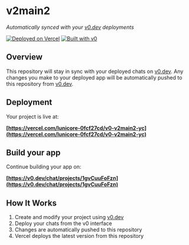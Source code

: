 # v2main2

*Automatically synced with your [v0.dev](https://v0.dev) deployments*

[![Deployed on Vercel](https://img.shields.io/badge/Deployed%20on-Vercel-black?style=for-the-badge&logo=vercel)](https://vercel.com/lunicore-0fcf27cd/v0-v2main2-yc)
[![Built with v0](https://img.shields.io/badge/Built%20with-v0.dev-black?style=for-the-badge)](https://v0.dev/chat/projects/1gvCuuFoFzn)

## Overview

This repository will stay in sync with your deployed chats on [v0.dev](https://v0.dev).
Any changes you make to your deployed app will be automatically pushed to this repository from [v0.dev](https://v0.dev).

## Deployment

Your project is live at:

**[https://vercel.com/lunicore-0fcf27cd/v0-v2main2-yc](https://vercel.com/lunicore-0fcf27cd/v0-v2main2-yc)**

## Build your app

Continue building your app on:

**[https://v0.dev/chat/projects/1gvCuuFoFzn](https://v0.dev/chat/projects/1gvCuuFoFzn)**

## How It Works

1. Create and modify your project using [v0.dev](https://v0.dev)
2. Deploy your chats from the v0 interface
3. Changes are automatically pushed to this repository
4. Vercel deploys the latest version from this repository
